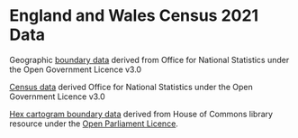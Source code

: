 # England and Wales Census 2021 Data

Geographic [boundary data](<https://geoportal.statistics.gov.uk/search?collection=Dataset&sort=name&tags=all(BDY_ADM)>) derived from Office for National Statistics under the Open Government Licence v3.0

[Census data](https://www.ons.gov.uk/census) derived Office for National Statistics under the Open Government Licence v3.0

[Hex cartogram boundary data](https://github.com/houseofcommonslibrary/uk-hex-cartograms-noncontiguous) derived from House of Commons library resource under the [Open Parliament Licence](https://www.parliament.uk/site-information/copyright-parliament/open-parliament-licence/).
